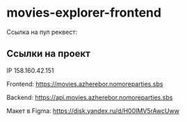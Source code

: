# movies-explorer-frontend
 
Ссылка на пул реквест: 

## Ссылки на проект

IP 158.160.42.151

Frontend: https://movies.azherebor.nomoreparties.sbs

Backend: https://api.movies.azherebor.nomoreparties.sbs

Макет в Figma: https://disk.yandex.ru/d/H00IMV5rAwcUww

